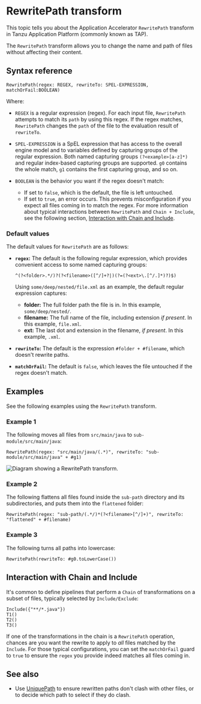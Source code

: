 # RewritePath transform

This topic tells you about the Application Accelerator `RewritePath` transform in Tanzu Application Platform (commonly known as TAP).

The `RewritePath` transform allows you to change the name and path of files without affecting their content.

## <a id="syntax-ref"></a>Syntax reference

```plaintext
RewritePath(regex: REGEX, rewriteTo: SPEL-EXPRESSION, matchOrFail:BOOLEAN)
```

Where:

- `REGEX` is a regular expression (regex). For each input file, `RewritePath` attempts to match its
  `path` by using this regex.
  If the regex matches, `RewritePath` changes the `path` of the file to the evaluation result of `rewriteTo`.

- `SPEL-EXPRESSION` is a SpEL expression that has access to the overall engine model and to variables
  defined by capturing groups of the regular expression. Both named capturing groups `(?<example>[a-z]*)`
  and regular index-based capturing groups are supported.
  `g0` contains the whole match, `g1` contains the first capturing group, and so on.

- `BOOLEAN` is the behavior you want if the regex doesn't match:
  - If set to `false`, which is the default, the file is left untouched.
  - If set to `true`, an error occurs. This prevents misconfiguration if you
    expect all files coming in to match the regex. For more information about
    typical interactions between `RewritePath` and `Chain + Include`,
    see the following section, [Interaction with Chain and Include](#interaction-chain-include).

### <a id="defaults"></a> Default values

The default values for `RewritePath` are as follows:

- **`regex`:** The default is the following regular expression, which provides convenient access
  to some named capturing groups:

    ```regex
    ^(?<folder>.*/)?(?<filename>([^/]+?|)(?=(?<ext>\.[^/.]*)?)$)
    ```

    Using `some/deep/nested/file.xml` as an example, the default regular expression captures:

    - **folder:** The full folder path the file is in. In this example, `some/deep/nested/`.
    - **filename:** The full name of the file, including extension _if present_. In this example, `file.xml`.
    - **ext:** The last dot and extension in the filename, _if present_. In this example, `.xml`.

- **`rewriteTo`:** The default is the expression `#folder + #filename`, which doesn't rewrite paths.

- **`matchOrFail`:** The default is `false`, which leaves the file untouched if the regex doesn't match.

## <a id="examples"></a>Examples

See the following examples using the `RewritePath` transform.

### <a id="example1"></a>Example 1

The following moves all files from `src/main/java` to `sub-module/src/main/java`:

```plaintext
RewritePath(regex: "src/main/java/(.*)", rewriteTo: "sub-module/src/main/java" + #g1)
```

![Diagram showing a RewritePath transform.](images/rewrite-path.svg)

### <a id="example2"></a>Example 2

The following flattens all files found inside the `sub-path` directory and its subdirectories,
and puts them into the `flattened` folder:

```plaintext
RewritePath(regex: "sub-path/(.*/)*(?<filename>[^/]+)", rewriteTo: "flattened" + #filename)
```

### <a id="example3"></a>Example 3

The following turns all paths into lowercase:

```plaintext
RewritePath(rewriteTo: #g0.toLowerCase())
```

## <a id='interaction-chain-include'></a>Interaction with Chain and Include

It's common to define pipelines that perform a `Chain` of transformations
on a subset of files, typically selected by `Include/Exclude`:

```plaintext
Include({"**/*.java"})
T1()
T2()
T3()
```

If one of the transformations in the chain is a `RewritePath` operation,
chances are you want the rewrite to apply to _all_ files matched by the `Include`.
For those typical configurations, you can set the `matchOrFail` guard to `true` to
ensure the `regex` you provide indeed matches all files coming in.

## <a id="see-also"></a> See also

- Use [UniquePath](unique-path.md) to ensure rewritten paths don't clash with
  other files, or to decide which path to select if they do clash.
